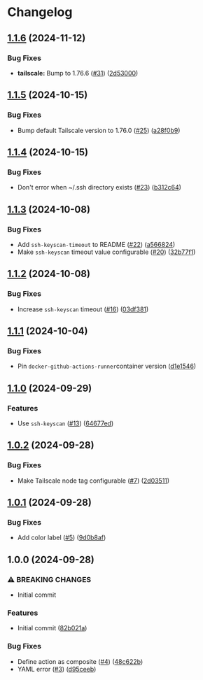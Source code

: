 # Changelog

## [1.1.6](https://github.com/MattKobayashi/tailscale-runner-action/compare/v1.1.5...v1.1.6) (2024-11-12)


### Bug Fixes

* **tailscale:** Bump to 1.76.6 ([#31](https://github.com/MattKobayashi/tailscale-runner-action/issues/31)) ([2d53000](https://github.com/MattKobayashi/tailscale-runner-action/commit/2d5300012c5adc5136fad76740a1bd81c5399606))

## [1.1.5](https://github.com/MattKobayashi/tailscale-runner-action/compare/v1.1.4...v1.1.5) (2024-10-15)


### Bug Fixes

* Bump default Tailscale version to 1.76.0 ([#25](https://github.com/MattKobayashi/tailscale-runner-action/issues/25)) ([a28f0b9](https://github.com/MattKobayashi/tailscale-runner-action/commit/a28f0b9d48bdd1fa221247aa18e87af154c218b0))

## [1.1.4](https://github.com/MattKobayashi/tailscale-runner-action/compare/v1.1.3...v1.1.4) (2024-10-15)


### Bug Fixes

* Don't error when ~/.ssh directory exists ([#23](https://github.com/MattKobayashi/tailscale-runner-action/issues/23)) ([b312c64](https://github.com/MattKobayashi/tailscale-runner-action/commit/b312c6452f8930293dfc7a310ae8a72ee56dab1d))

## [1.1.3](https://github.com/MattKobayashi/tailscale-runner-action/compare/v1.1.2...v1.1.3) (2024-10-08)


### Bug Fixes

* Add `ssh-keyscan-timeout` to README ([#22](https://github.com/MattKobayashi/tailscale-runner-action/issues/22)) ([a566824](https://github.com/MattKobayashi/tailscale-runner-action/commit/a56682459cb80c26eaa7e3b7b75926de36257fa9))
* Make `ssh-keyscan` timeout value configurable ([#20](https://github.com/MattKobayashi/tailscale-runner-action/issues/20)) ([32b77f1](https://github.com/MattKobayashi/tailscale-runner-action/commit/32b77f16912718f98c5f87c2d549ddc639d07cee))

## [1.1.2](https://github.com/MattKobayashi/tailscale-runner-action/compare/v1.1.1...v1.1.2) (2024-10-08)


### Bug Fixes

* Increase `ssh-keyscan` timeout ([#16](https://github.com/MattKobayashi/tailscale-runner-action/issues/16)) ([03df381](https://github.com/MattKobayashi/tailscale-runner-action/commit/03df381b4e63be556f079739e1889ef6861d0481))

## [1.1.1](https://github.com/MattKobayashi/tailscale-runner-action/compare/v1.1.0...v1.1.1) (2024-10-04)


### Bug Fixes

* Pin `docker-github-actions-runner`container version ([d1e1546](https://github.com/MattKobayashi/tailscale-runner-action/commit/d1e1546ebbb76fb9e255d28f71c54750527b5e6c))

## [1.1.0](https://github.com/MattKobayashi/tailscale-runner-action/compare/v1.0.2...v1.1.0) (2024-09-29)


### Features

* Use `ssh-keyscan` ([#13](https://github.com/MattKobayashi/tailscale-runner-action/issues/13)) ([64677ed](https://github.com/MattKobayashi/tailscale-runner-action/commit/64677edd1e06094de35e38ddc2ba0f22d94148b1))

## [1.0.2](https://github.com/MattKobayashi/tailscale-runner-action/compare/v1.0.1...v1.0.2) (2024-09-28)


### Bug Fixes

* Make Tailscale node tag configurable ([#7](https://github.com/MattKobayashi/tailscale-runner-action/issues/7)) ([2d03511](https://github.com/MattKobayashi/tailscale-runner-action/commit/2d035113e1388d2968258bd519fa29d32a17ec9b))

## [1.0.1](https://github.com/MattKobayashi/tailscale-runner-action/compare/v1.0.0...v1.0.1) (2024-09-28)


### Bug Fixes

* Add color label ([#5](https://github.com/MattKobayashi/tailscale-runner-action/issues/5)) ([9d0b8af](https://github.com/MattKobayashi/tailscale-runner-action/commit/9d0b8af39ccfa2b4a253f6c56beeb37f91c8317a))

## 1.0.0 (2024-09-28)


### ⚠ BREAKING CHANGES

* Initial commit

### Features

* Initial commit ([82b021a](https://github.com/MattKobayashi/tailscale-runner-action/commit/82b021abd08c046522087d7e1af3eb7c95168058))


### Bug Fixes

* Define action as composite ([#4](https://github.com/MattKobayashi/tailscale-runner-action/issues/4)) ([48c622b](https://github.com/MattKobayashi/tailscale-runner-action/commit/48c622b9ebc9a4ba0e5b94d7a78c267a64dcad72))
* YAML error ([#3](https://github.com/MattKobayashi/tailscale-runner-action/issues/3)) ([d95ceeb](https://github.com/MattKobayashi/tailscale-runner-action/commit/d95ceeb8333d71afebff957c6d6b462476492cfd))
